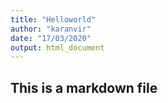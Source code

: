 ```yaml
---
title: "Helloworld"
author: "karanvir"
date: "17/03/2020"
output: html_document
---
```



##  This is a markdown file

